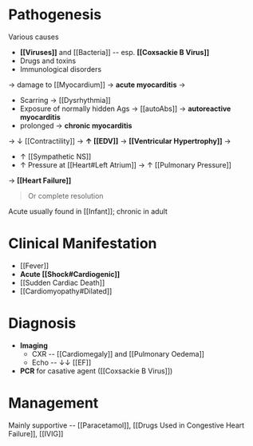 # Pathogenesis
Various causes
- **[[Viruses]]** and [[Bacteria]] -- esp. **[[Coxsackie B Virus]]**
- Drugs and toxins
- Immunological disorders

→ damage to [[Myocardium]] → **acute myocarditis** →
- Scarring → [[Dysrhythmia]]
- Exposure of normally hidden Ags → [[autoAbs]] → **autoreactive myocarditis**
- prolonged → **chronic myocarditis**

→ ↓ [[Contractility]] → **↑ [[EDV]]** → **[[Ventricular Hypertrophy]]** →
- ↑ [[Sympathetic NS]]
- ↑ Pressure at [[Heart#Left Atrium]] → ↑ [[Pulmonary Pressure]] 

→ **[[Heart Failure]]**

> Or complete resolution

Acute usually found in [[Infant]]; chronic in adult

# Clinical Manifestation
- [[Fever]]
- **Acute [[Shock#Cardiogenic]]**
- [[Sudden Cardiac Death]]
- [[Cardiomyopathy#Dilated]]

# Diagnosis
- **Imaging**
	- CXR -- [[Cardiomegaly]] and [[Pulmonary Oedema]]
	- Echo -- ↓↓ [[EF]]
- **PCR** for casative agent ([[Coxsackie B Virus]])

# Management
Mainly supportive -- [[Paracetamol]], [[Drugs Used in Congestive Heart Failure]], [[IVIG]]